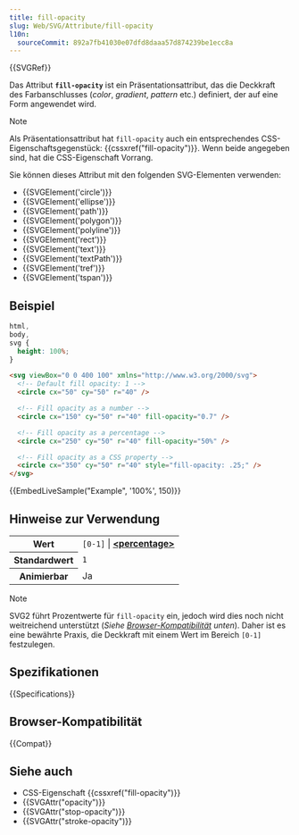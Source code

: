 ```yaml
---
title: fill-opacity
slug: Web/SVG/Attribute/fill-opacity
l10n:
  sourceCommit: 892a7fb41030e07dfd8daaa57d874239be1ecc8a
---
```


{{SVGRef}}

Das Attribut **`fill-opacity`** ist ein Präsentationsattribut, das die Deckkraft des Farbanschlusses (_color_, _gradient_, _pattern_ etc.) definiert, der auf eine Form angewendet wird.

> [!NOTE]
> Als Präsentationsattribut hat `fill-opacity` auch ein entsprechendes CSS-Eigenschaftsgegenstück: {{cssxref("fill-opacity")}}. Wenn beide angegeben sind, hat die CSS-Eigenschaft Vorrang.

Sie können dieses Attribut mit den folgenden SVG-Elementen verwenden:

- {{SVGElement('circle')}}
- {{SVGElement('ellipse')}}
- {{SVGElement('path')}}
- {{SVGElement('polygon')}}
- {{SVGElement('polyline')}}
- {{SVGElement('rect')}}
- {{SVGElement('text')}}
- {{SVGElement('textPath')}}
- {{SVGElement('tref')}}
- {{SVGElement('tspan')}}

## Beispiel

```css hidden
html,
body,
svg {
  height: 100%;
}
```

```html
<svg viewBox="0 0 400 100" xmlns="http://www.w3.org/2000/svg">
  <!-- Default fill opacity: 1 -->
  <circle cx="50" cy="50" r="40" />

  <!-- Fill opacity as a number -->
  <circle cx="150" cy="50" r="40" fill-opacity="0.7" />

  <!-- Fill opacity as a percentage -->
  <circle cx="250" cy="50" r="40" fill-opacity="50%" />

  <!-- Fill opacity as a CSS property -->
  <circle cx="350" cy="50" r="40" style="fill-opacity: .25;" />
</svg>
```

{{EmbedLiveSample("Example", '100%', 150)}}

## Hinweise zur Verwendung

<table class="properties">
  <tbody>
    <tr>
      <th scope="row">Wert</th>
      <td>
        <code>[0-1]</code> |
        <strong
          ><a href="/de/docs/Web/SVG/Content_type#paint"
            >&#x3C;percentage></a
          ></strong
        >
      </td>
    </tr>
    <tr>
      <th scope="row">Standardwert</th>
      <td><code>1</code></td>
    </tr>
    <tr>
      <th scope="row">Animierbar</th>
      <td>Ja</td>
    </tr>
  </tbody>
</table>

> [!NOTE]
> SVG2 führt Prozentwerte für `fill-opacity` ein, jedoch wird dies noch nicht weitreichend unterstützt (_Siehe [Browser-Kompatibilität](#browser-kompatibilität) unten_). Daher ist es eine bewährte Praxis, die Deckkraft mit einem Wert im Bereich `[0-1]` festzulegen.

## Spezifikationen

{{Specifications}}

## Browser-Kompatibilität

{{Compat}}

## Siehe auch

- CSS-Eigenschaft {{cssxref("fill-opacity")}}
- {{SVGAttr("opacity")}}
- {{SVGAttr("stop-opacity")}}
- {{SVGAttr("stroke-opacity")}}
